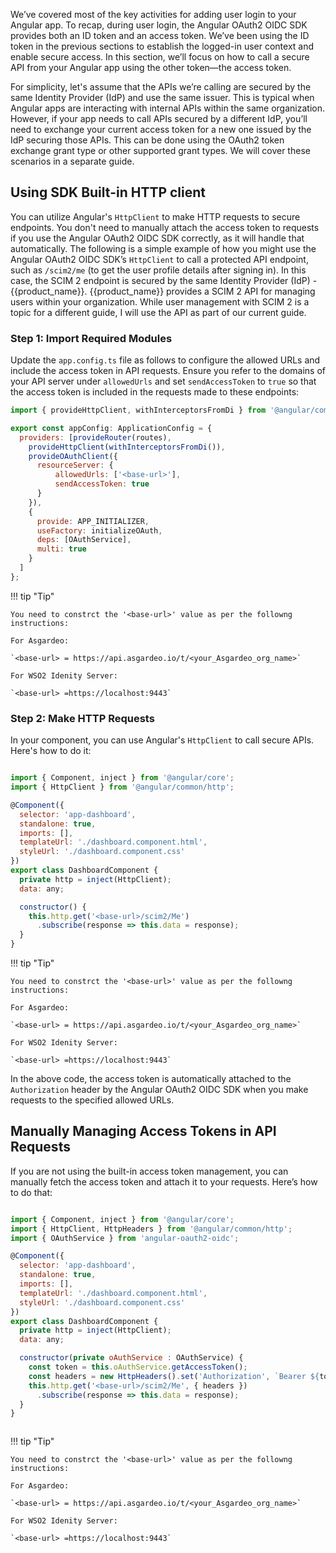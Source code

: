 

We’ve covered most of the key activities for adding user login to your Angular app. To recap, during user login, the Angular OAuth2 OIDC SDK provides both an ID token and an access token. We’ve been using the ID token in the previous sections to establish the logged-in user context and enable secure access. In this section, we’ll focus on how to call a secure API from your Angular app using the other token—the access token.

For simplicity, let's assume that the APIs we’re calling are secured by the same Identity Provider (IdP) and use the same issuer. This is typical when Angular apps are interacting with internal APIs within the same organization. However, if your app needs to call APIs secured by a different IdP, you’ll need to exchange your current access token for a new one issued by the IdP securing those APIs. This can be done using the OAuth2 token exchange grant type or other supported grant types. We will cover these scenarios in a separate guide. 

## Using SDK Built-in HTTP client

You can utilize Angular's `HttpClient` to make HTTP requests to secure endpoints. You don't need to manually attach the access token to requests if you use the Angular OAuth2 OIDC SDK correctly, as it will handle that automatically.
The following is a simple example of how you might use the Angular OAuth2 OIDC SDK’s `HttpClient` to call a protected API endpoint, such as `/scim2/me` (to get the user profile details after signing in). In this case, the SCIM 2 endpoint is secured by the same Identity Provider (IdP) - {{product_name}}. {{product_name}} provides a SCIM 2 API for managing users within your organization. While user management with SCIM 2 is a topic for a different guide, I will use the API as part of our current guide.

### Step 1: Import Required Modules

Update the `app.config.ts` file as follows to configure the allowed URLs and include the access token in API requests. Ensure you refer to the domains of your API server under `allowedUrls` and set `sendAccessToken` to `true` so that the access token is included in the requests made to these endpoints:


```javascript title="src/main.jsx" hl_lines="5-11"
import { provideHttpClient, withInterceptorsFromDi } from '@angular/common/http';

export const appConfig: ApplicationConfig = {
  providers: [provideRouter(routes),
    provideHttpClient(withInterceptorsFromDi()),
    provideOAuthClient({
      resourceServer: {
          allowedUrls: ['<base-url>'],
          sendAccessToken: true
      }
    }),
    {
      provide: APP_INITIALIZER,
      useFactory: initializeOAuth,
      deps: [OAuthService],
      multi: true
    }
  ]
};

```
!!! tip "Tip"

    You need to constrct the '<base-url>' value as per the followng instructions: 

    For Asgardeo: 

    `<base-url> = https://api.asgardeo.io/t/<your_Asgardeo_org_name>`

    For WSO2 Idenity Server: 

    `<base-url> =https://localhost:9443`


### Step 2: Make HTTP Requests

In your component, you can use Angular's `HttpClient` to call secure APIs. Here's how to do it:

```javascript title="src/main.jsx" hl_lines="16"

import { Component, inject } from '@angular/core';
import { HttpClient } from '@angular/common/http';

@Component({
  selector: 'app-dashboard',
  standalone: true,
  imports: [],
  templateUrl: './dashboard.component.html',
  styleUrl: './dashboard.component.css'
})
export class DashboardComponent {
  private http = inject(HttpClient);
  data: any;

  constructor() {
    this.http.get('<base-url>/scim2/Me')
      .subscribe(response => this.data = response);
  }
}


```

!!! tip "Tip"

    You need to constrct the '<base-url>' value as per the followng instructions: 

    For Asgardeo: 

    `<base-url> = https://api.asgardeo.io/t/<your_Asgardeo_org_name>`

    For WSO2 Idenity Server: 

    `<base-url> =https://localhost:9443`

In the above code, the access token is automatically attached to the `Authorization` header by the Angular OAuth2 OIDC SDK when you make requests to the specified allowed URLs.


## Manually Managing Access Tokens in API Requests

If you are not using the built-in access token management, you can manually fetch the access token and attach it to your requests. Here’s how to do that:


```javascript title="src/main.jsx"

import { Component, inject } from '@angular/core';
import { HttpClient, HttpHeaders } from '@angular/common/http';
import { OAuthService } from 'angular-oauth2-oidc';

@Component({
  selector: 'app-dashboard',
  standalone: true,
  imports: [],
  templateUrl: './dashboard.component.html',
  styleUrl: './dashboard.component.css'
})
export class DashboardComponent {
  private http = inject(HttpClient);
  data: any;

  constructor(private oAuthService : OAuthService) {
    const token = this.oAuthService.getAccessToken();
    const headers = new HttpHeaders().set('Authorization', `Bearer ${token}`);
    this.http.get('<base-url>/scim2/Me', { headers })
      .subscribe(response => this.data = response);
  }
}



```
!!! tip "Tip"

    You need to constrct the '<base-url>' value as per the followng instructions: 

    For Asgardeo: 

    `<base-url> = https://api.asgardeo.io/t/<your_Asgardeo_org_name>`

    For WSO2 Idenity Server: 

    `<base-url> =https://localhost:9443`